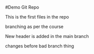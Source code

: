#Demo Git Repo

This is the first files in the repo

branching as per the course


New header is added in the main branch 

changes before bad branch thing